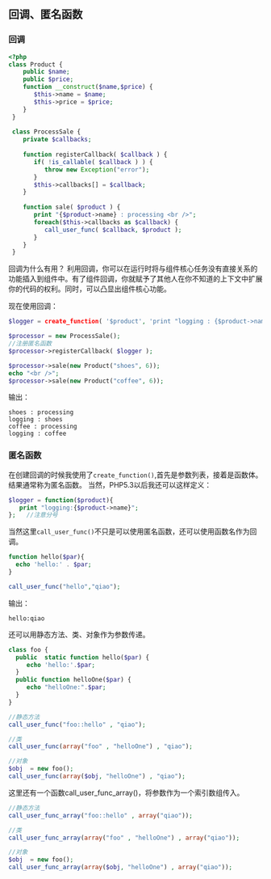 ## 回调、匿名函数

### 回调

```php 
<?php
class Product {
    public $name;
    public $price;
    function __construct($name,$price) {
       $this->name = $name;
       $this->price = $price;
    }
 }
 
 class ProcessSale {
    private $callbacks;
    
    function registerCallback( $callback ) {
       if( !is_callable( $callback ) ) {
          throw new Exception("error");
       }
       $this->callbacks[] = $callback;
    }
    
    function sale( $product ) {
       print "{$product->name} : processing <br />";
       foreach($this->callbacks as $callback) {
          call_user_func( $callback, $product );
       }
    }
 }

```
回调为什么有用？
利用回调，你可以在运行时将与组件核心任务没有直接关系的功能插入到组件中。有了组件回调，你就赋予了其他人在你不知道的上下文中扩展你的代码的权利。同时，可以凸显出组件核心功能。

现在使用回调：

```php
$logger = create_function( '$product', 'print "logging : {$product->name}";');

$processor = new ProcessSale();
//注册匿名函数
$processor->registerCallback( $logger );

$processor->sale(new Product("shoes", 6));
echo "<br />";
$processor->sale(new Product("coffee", 6));

```

输出：

```
shoes : processing 
logging : shoes
coffee : processing 
logging : coffee
```

### 匿名函数

在创建回调的时候我使用了`create_function()`,首先是参数列表，接着是函数体。结果通常称为匿名函数。
当然，PHP5.3以后我还可以这样定义：

```php
$logger = function($product){
   print "logging:{$product->name}";
};   //注意分号
```

当然这里`call_user_func()`不只是可以使用匿名函数，还可以使用函数名作为回调。

```php
function hello($par){
  echo 'hello:' . $par;
}

call_user_func("hello","qiao");
```

输出：

```
hello:qiao
```

还可以用静态方法、类、对象作为参数传递。

```php
class foo {
  public  static function hello($par) {
     echo 'hello:'.$par;
  } 
  public function helloOne($par) {
     echo "helloOne:".$par;
  }
}

//静态方法
call_user_func("foo::hello" , "qiao");

//类
call_user_func(array("foo" , "helloOne") , "qiao");

//对象
$obj  = new foo();
call_user_func(array($obj, "helloOne") , "qiao");
```

这里还有一个函数call_user_func_array()，将参数作为一个索引数组传入。

```php
//静态方法
call_user_func_array("foo::hello" , array("qiao"));

//类
call_user_func_array(array("foo" , "helloOne") , array("qiao"));

//对象
$obj  = new foo();
call_user_func_array(array($obj, "helloOne") , array("qiao"));
```